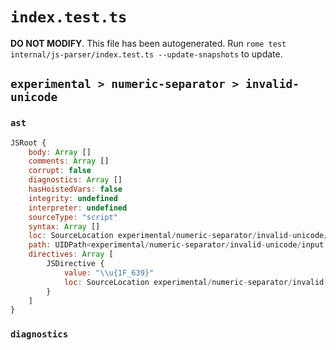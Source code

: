 # `index.test.ts`

**DO NOT MODIFY**. This file has been autogenerated. Run `rome test internal/js-parser/index.test.ts --update-snapshots` to update.

## `experimental > numeric-separator > invalid-unicode`

### `ast`

```javascript
JSRoot {
	body: Array []
	comments: Array []
	corrupt: false
	diagnostics: Array []
	hasHoistedVars: false
	integrity: undefined
	interpreter: undefined
	sourceType: "script"
	syntax: Array []
	loc: SourceLocation experimental/numeric-separator/invalid-unicode/input.js 1:0-2:0
	path: UIDPath<experimental/numeric-separator/invalid-unicode/input.js>
	directives: Array [
		JSDirective {
			value: "\\u{1F_639}"
			loc: SourceLocation experimental/numeric-separator/invalid-unicode/input.js 1:0-1:12
		}
	]
}
```

### `diagnostics`

```

```
